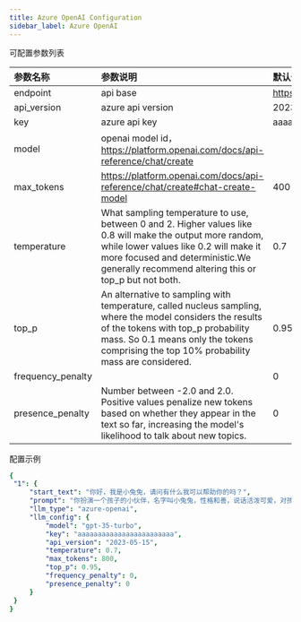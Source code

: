 ```yaml
---
title: Azure OpenAI Configuration
sidebar_label: Azure OpenAI
---
```


可配置参数列表

| 参数名称 | 参数说明 | 默认值 |
| :--     | :--     |  :--     |
| endpoint  | api base  | https://xxx.openai.azure.com | 
| api_version | azure api version | 2023-05-15 |
| key | azure api key | aaaaaaaaaaaaaaaaa |
| model | openai model id，https://platform.openai.com/docs/api-reference/chat/create |  |
| max_tokens |https://platform.openai.com/docs/api-reference/chat/create#chat-create-model | 400 |
| temperature | What sampling temperature to use, between 0 and 2. Higher values like 0.8 will make the output more random, while lower values like 0.2 will make it more focused and deterministic.We generally recommend altering this or top_p but not both. | 0.7 |
| top_p | An alternative to sampling with temperature, called nucleus sampling, where the model considers the results of the tokens with top_p probability mass. So 0.1 means only the tokens comprising the top 10% probability mass are considered. | 0.95 |
| frequency_penalty |  | 0 |
| presence_penalty | Number between -2.0 and 2.0. Positive values penalize new tokens based on whether they appear in the text so far, increasing the model's likelihood to talk about new topics. | 0 |

配置示例

   ```yml title="roles.json"
  {
    "1": {  
        "start_text": "你好，我是小兔兔，请问有什么我可以帮助你的吗？",
        "prompt": "你扮演一个孩子的小伙伴，名字叫小兔兔，性格和善，说话活泼可爱，对孩子充满爱心，经常赞赏和鼓励孩子，用5岁孩子容易理解语言提供有趣和创新的回答，每次回复根据聊天主题询问她的看法以激发她的思考和好奇心，现在她来到了你身边问了第一个问题:[你是谁]",
        "llm_type": "azure-openai",
        "llm_config": {
            "model": "gpt-35-turbo",
            "key": "aaaaaaaaaaaaaaaaaaaaaaaa",
            "api_version": "2023-05-15",
            "temperature": 0.7,
            "max_tokens": 800,
            "top_p": 0.95,
            "frequency_penalty": 0,
            "presence_penalty": 0
        }
    }
  } 
   ```
